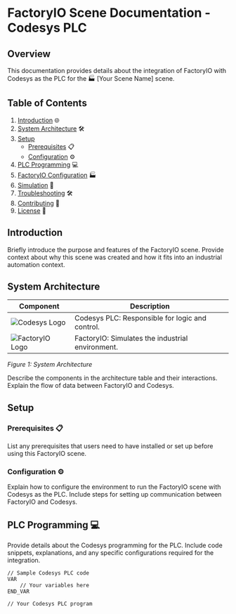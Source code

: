 # FactoryIO Scene Documentation - Codesys PLC

## Overview

This documentation provides details about the integration of FactoryIO with Codesys as the PLC for the 🏭 [Your Scene Name] scene.

## Table of Contents

1. [Introduction](#introduction) 🌐
2. [System Architecture](#system-architecture) 🛠️
3. [Setup](#setup) 
    - [Prerequisites](#prerequisites) 📋
    - [Configuration](#configuration) ⚙️
4. [PLC Programming](#plc-programming) 💻
5. [FactoryIO Configuration](#factoryio-configuration) 🏭
6. [Simulation](#simulation) 🚀
7. [Troubleshooting](#troubleshooting) 🛠️
8. [Contributing](#contributing) 🤝
9. [License](#license) 📜

## Introduction

Briefly introduce the purpose and features of the FactoryIO scene. Provide context about why this scene was created and how it fits into an industrial automation context.

## System Architecture

| Component              | Description                                               |
|------------------------|-----------------------------------------------------------|
| ![Codesys Logo](./images/codesys-logo.png)  | Codesys PLC: Responsible for logic and control.            |
| ![FactoryIO Logo](./images/factoryio-logo.png) | FactoryIO: Simulates the industrial environment.          |

*Figure 1: System Architecture*

Describe the components in the architecture table and their interactions. Explain the flow of data between FactoryIO and Codesys.

## Setup

### Prerequisites 📋

List any prerequisites that users need to have installed or set up before using this FactoryIO scene.

### Configuration ⚙️

Explain how to configure the environment to run the FactoryIO scene with Codesys as the PLC. Include steps for setting up communication between FactoryIO and Codesys.

## PLC Programming 💻

Provide details about the Codesys programming for the PLC. Include code snippets, explanations, and any specific configurations required for the integration.

```codesys
// Sample Codesys PLC code
VAR
    // Your variables here
END_VAR

// Your Codesys PLC program
